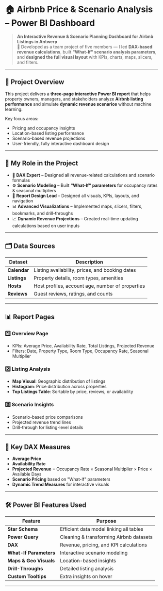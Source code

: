 # 🏠 Airbnb Price & Scenario Analysis – Power BI Dashboard

> **An Interactive Revenue & Scenario Planning Dashboard for Airbnb Listings in Antwerp**  
> 🎯 Developed as a team project of five members — I led **DAX-based revenue calculations**, built **"What-If" scenario analysis parameters**, and **designed the full visual layout** with KPIs, charts, maps, slicers, and filters.

---

## 📌 Project Overview

This project delivers a **three-page interactive Power BI report** that helps property owners, managers, and stakeholders analyze **Airbnb listing performance** and simulate **dynamic revenue scenarios** without machine learning.

Key focus areas:
- Pricing and occupancy insights
- Location-based listing performance
- Scenario-based revenue projections
- User-friendly, fully interactive dashboard design

---

## 🎯 My Role in the Project

- 🧮 **DAX Expert** – Designed all revenue-related calculations and scenario formulas
- ⚙️ **Scenario Modeling** – Built **"What-If" parameters** for occupancy rates & seasonal multipliers
- 🎨 **Report Design Lead** – Designed all visuals, KPIs, layouts, and navigation
- 📊 **Advanced Visualizations** – Implemented maps, slicers, filters, bookmarks, and drill-throughs
- 📈 **Dynamic Revenue Projections** – Created real-time updating calculations based on user inputs

---

## 🗂️ Data Sources

| Dataset      | Description |
|--------------|-------------|
| **Calendar** | Listing availability, prices, and booking dates |
| **Listings** | Property details, room types, amenities |
| **Hosts**    | Host profiles, account age, number of properties |
| **Reviews**  | Guest reviews, ratings, and counts |

---

## 📊 Report Pages

### **1️⃣ Overview Page**
- KPIs: Average Price, Availability Rate, Total Listings, Projected Revenue
- Filters: Date, Property Type, Room Type, Occupancy Rate, Seasonal Multiplier

### **2️⃣ Listing Analysis**
- **Map Visual**: Geographic distribution of listings
- **Histogram**: Price distribution across properties
- **Top Listings Table**: Sortable by price, reviews, or availability

### **3️⃣ Scenario Insights**
- Scenario-based price comparisons
- Projected revenue trend lines
- Drill-through for listing-level details

---

## 🧮 Key DAX Measures

- **Average Price**
- **Availability Rate**
- **Projected Revenue** = Occupancy Rate × Seasonal Multiplier × Price × Available Days
- **Scenario Pricing** based on "What-If" parameters
- **Dynamic Trend Measures** for interactive visuals

---

## 🛠️ Power BI Features Used

| Feature        | Purpose |
|----------------|---------|
| **Star Schema** | Efficient data model linking all tables |
| **Power Query** | Cleaning & transforming Airbnb datasets |
| **DAX** | Revenue, pricing, and KPI calculations |
| **What-If Parameters** | Interactive scenario modeling |
| **Maps & Geo Visuals** | Location-based insights |
| **Drill-Throughs** | Detailed listing analysis |
| **Custom Tooltips** | Extra insights on hover |

---

